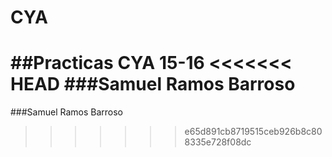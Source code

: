 # CYA
##Practicas CYA 15-16
<<<<<<< HEAD
###Samuel Ramos Barroso
=======
###Samuel Ramos Barroso
>>>>>>> e65d891cb8719515ceb926b8c808335e728f08dc
